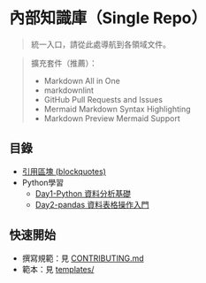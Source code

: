 # 內部知識庫（Single Repo）

> 統一入口，請從此處導航到各領域文件。

> 擴充套件（推薦）：
>
> - Markdown All in One
> - markdownlint
> - GitHub Pull Requests and Issues
> - Mermaid Markdown Syntax Highlighting
> - Markdown Preview Mermaid Support

## 目錄

- [引用區塊 (blockquotes)](./docs//blockquotes/README.md)
- Python學習
  - [Day1-Python 資料分析基礎](./docs/python/1th.md)
  - [Day2-pandas 資料表格操作入門 ](./docs/python/2nd.md)
<!-- - [平台（Platform）](./docs/platform/README.md)
- [名詞解釋（Glossary）](./docs/glossary/README.md)
- [SOP / Runbook](./playbooks/README.md) -->

## 快速開始

- 撰寫規範：見 [CONTRIBUTING.md](./CONTRIBUTING.md)
- 範本：見 [templates/](./templates)
